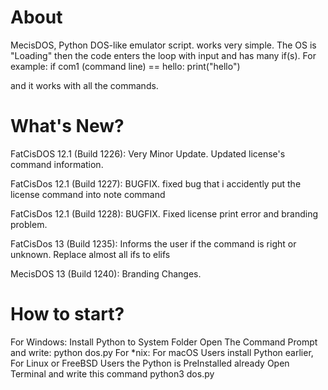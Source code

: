# About
MecisDOS, Python DOS-like emulator script. works very simple. The OS is "Loading" then the code enters the loop with input and has many if(s). For example: 
if com1 (command line) == hello:
  print("hello")

and it works with all the commands.

# What's New?

FatCisDOS 12.1 (Build 1226): Very Minor Update. Updated license's command information.

FatCisDos 12.1 (Build 1227): BUGFIX. fixed bug that i accidently put the license command into note command

FatCisDos 12.1 (Build 1228): BUGFIX. Fixed license print error and branding problem.

FatCisDos 13 (Build 1235): Informs the user if the command is right or unknown. Replace almost all ifs to elifs

MecisDOS 13 (Build 1240): Branding Changes.
# How to start?
For Windows:
Install Python to System Folder
Open The Command Prompt and write:
python dos.py
For *nix:
For macOS Users install Python earlier, For Linux or FreeBSD Users the Python is PreInstalled already
Open Terminal and write this command
python3 dos.py
